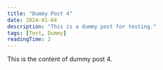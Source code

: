 ```yaml
---
title: "Dummy Post 4"
date: 2024-01-04
description: "This is a dummy post for testing."
tags: [Test, Dummy]
readingTime: 2
---
```


This is the content of dummy post 4. 